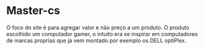 # Master-cs

O foco do site é para agregar valor e não preço a um produto.
O produto escolhido um computador gamer, o intuito era se inspirar em computadores de marcas proprias que ja vem montado por exemplo os DELL optiPlex.

